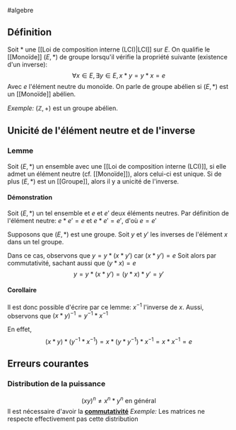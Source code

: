 #algebre 
## Définition
Soit $*$ une [[Loi de composition interne (LCI)|LCI]] sur $E$. On qualifie le [[Monoïde]] $(E, *)$ de groupe lorsqu'il vérifie la propriété suivante (existence d'un inverse):
$$ \forall x \in E, \exists y \in E, x*y=y*x=e $$
Avec $e$ l'élément neutre du monoïde. On parle de groupe abélien si $(E, *)$ est un [[Monoïde]] abélien.

*Exemple:* $(\mathbb{Z}, +)$ est un groupe abélien.

## Unicité de l'élément neutre et de l'inverse

### Lemme 
Soit $(E, *)$ un ensemble avec une [[Loi de composition interne (LCI)]], si elle admet un élément neutre (cf. [[Monoïde]]), alors celui-ci est unique.
Si de plus $(E, *)$ est un [[Groupe]], alors il y a unicité de l'inverse.

#### Démonstration
Soit $(E, *)$ un tel ensemble et $e$ et $e'$ deux éléments neutres.
Par définition de l'élément neutre: $e * e' = e$ et $e*e' = e'$, d'où $e=e'$

Supposons que $(E, *)$ est une groupe.
Soit $y$ et $y'$ les inverses de l'élément $x$ dans un tel groupe.

Dans ce cas, observons que $y = y*(x*y')$ car $(x*y') = e$ 
Soit alors par commutativité, sachant aussi que $(y*x) =e$
$$y = y * (x*y') = (y*x)*y' = y'$$
$$\tag*{$\blacksquare$}$$
#### Corollaire
Il est donc possible d'écrire par ce lemme: $x^{-1}$ l'inverse de $x$.
Aussi, observons que $(x*y)^{-1} = y^{-1} * x^{-1}$

En effet, $$(x*y)*(y^{-1}* x^{-1}) = x * (y * y^{-1})*x^{-1} = x * x^{-1} = e $$$$\tag*{$\blacksquare$}$$
## Erreurs courantes

### Distribution de la puissance
$$(xy)^n \not = x^n * y^n \text{ en général}$$
Il est nécessaire d'avoir la <b><u>commutativité</b></u>
*Exemple:* Les matrices ne respecte effectivement pas cette distribution